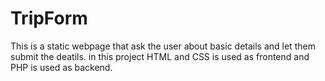# TripForm
This is a static webpage that ask the user about basic details and let them submit the deatils.
in this project HTML and CSS is used as frontend and PHP is used as backend. 
